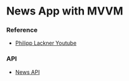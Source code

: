 # News App with MVVM
### Reference
- [Philipp Lackner Youtube](https://www.youtube.com/playlist?list=PLQkwcJG4YTCRF8XiCRESq1IFFW8COlxYJ)

### API
- [News API](https://newsapi.org/)